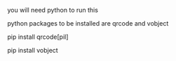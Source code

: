 you will need python to run this

python packages to be installed are qrcode and vobject

pip install qrcode[pil]

pip install vobject
